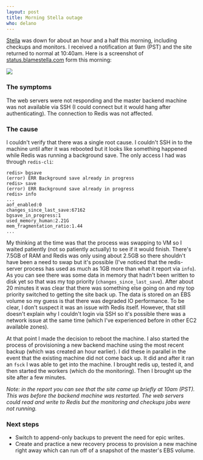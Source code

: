 ```yaml
---
layout: post
title: Morning Stella outage 
who: delano
---
```


[Stella](https://www.blamestella.com/) was down for about an hour and a half this morning, including checkups and monitors. I received a notification at 9am (PST) and the site returned to normal at 10:40am. Here is a screenshot of  [status.blamestella.com](http://status.blamestella.com) form this morning:

<a href="http://solutious.com/blog/assets/2011-q1/bs-outage-03-09.png"><img src="http://solutious.com/blog/assets/2011-q1/bs-outage-03-09-s.png" border="0" /></a>

### The symptoms ###

The web servers were not responding and the master backend machine was not available via SSH (I could connect but it would hang after authenticating). The connection to Redis was not affected.


### The cause ###

I couldn't verify that there was a single root cause. I couldn't SSH in to the machine until after it was rebooted but it looks like something happened while Redis was running a background save. The only access I had was through `redis-cli`:

    redis> bgsave
    (error) ERR Background save already in progress
    redis> save
    (error) ERR Background save already in progress
    redis> info 
    ...
    aof_enabled:0
    changes_since_last_save:67162
    bgsave_in_progress:1
    used_memory_human:2.21G
    mem_fragmentation_ratio:1.44
    ...
    
My thinking at the time was that the process was swapping to VM so I waited patiently (not so patiently actually) to see if it would finish. There's 7.5GB of RAM and Redis was only using about 2.5GB so there shouldn't have been a need to swap but it's possible (I've noticed that the redis-server process has used as much as 1GB more than what it report via `info`). As you can see there was some data in memory that hadn't been written to disk yet so that was my top priority (`changes_since_last_save`). After about 20 minutes it was clear that there was something else going on and my top priority switched to getting the site back up. The data is stored on an EBS volume so my guess is that there was degraded IO performance. To be clear, I don't suspect it was an issue with Redis itself. However, that still doesn't explain why I couldn't login via SSH so it's possible there was a network issue at the same time (which I've experienced before in other EC2 available zones).

At that point I made the decision to reboot the machine. I also started the process of provisioning a new backend machine using the most recent backup (which was created an hour earlier). I did these in parallel in the event that the existing machine did not come back up. It did and after it ran an `fsck` I was able to get into the machine. I brought redis up, tested it, and then started the workers (which do the monitoring). Then I brought up the site after a few minutes.

*Note: in the report you can see that the site came up briefly at 10am (PST). This was before the backend machine was restarted. The web servers could read and write to Redis but the monitoring and checkups jobs were not running.*

### Next steps ###

* Switch to append-only backups to prevent the need for epic writes. 
* Create and practice a new recovery process to provision a new machine right away which can run off of a snapshot of the master's EBS volume. 



